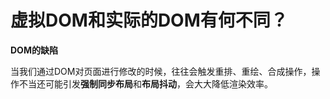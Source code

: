 # 虚拟DOM和实际的DOM有何不同？

**DOM的缺陷**

当我们通过DOM对页面进行修改的时候，往往会触发重排、重绘、合成操作，操作不当还可能引发**强制同步布局**和**布局抖动**，会大大降低渲染效率。

